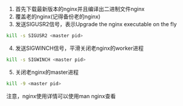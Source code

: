 1. 首先下载最新版本的nginx并且编译出二进制文件nginx
2. 覆盖老的nginx(记得备份老的nginx)
3. 发送SIGUSR2信号，表示Upgrade the nginx executable on the fly

```bash
kill -s SIGUSR2 <master pid>
```

4. 发送SIGWINCH信号，平滑关闭老nginx的worker进程

```bash
kill -s SIGWINCH <master pid>
```

5. 关闭老nginx的master进程

```bash
kill -9 <master pid>
```

注意，nginx使用详情可以使用man nginx查看
